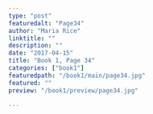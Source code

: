```yaml
---
type: "post"
featuredalt: "Page34"
author: "Maria Rice"
linktitle: ""
description: ""
date: "2017-04-15"
title: "Book 1, Page 34"
categories: ["book1"]
featuredpath: "/book1/main/page34.jpg"
featured: ""
preview: "/book1/preview/page34.jpg"

---
```

